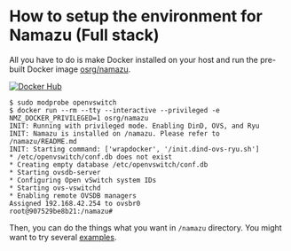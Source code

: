 # How to setup the environment for Namazu (Full stack)

All you have to do is make Docker installed on your host and run the pre-built Docker image [osrg/namazu](https://registry.hub.docker.com/u/osrg/namazu/).

[![Docker Hub](http://dockeri.co/image/osrg/namazu)](https://registry.hub.docker.com/u/osrg/namazu/)

    
    $ sudo modprobe openvswitch
    $ docker run --rm --tty --interactive --privileged -e NMZ_DOCKER_PRIVILEGED=1 osrg/namazu 
    INIT: Running with privileged mode. Enabling DinD, OVS, and Ryu
    INIT: Namazu is installed on /namazu. Please refer to /namazu/README.md
    INIT: Starting command: ['wrapdocker', '/init.dind-ovs-ryu.sh']
    * /etc/openvswitch/conf.db does not exist
    * Creating empty database /etc/openvswitch/conf.db
    * Starting ovsdb-server
    * Configuring Open vSwitch system IDs
    * Starting ovs-vswitchd
    * Enabling remote OVSDB managers
    Assigned 192.168.42.254 to ovsbr0
    root@907529be8b21:/namazu# 

Then, you can do the things what you want in `/namazu` directory.
You might want to try several [examples](../example).
